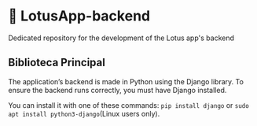 # 🪷 LotusApp-backend
Dedicated repository for the development of the Lotus app's backend

## Biblioteca Principal
The application’s backend is made in Python using the Django library. To ensure the backend runs correctly, you must have Django installed.

You can install it with one of these commands: `pip install django` or `sudo apt install python3-django`(Linux users only).
